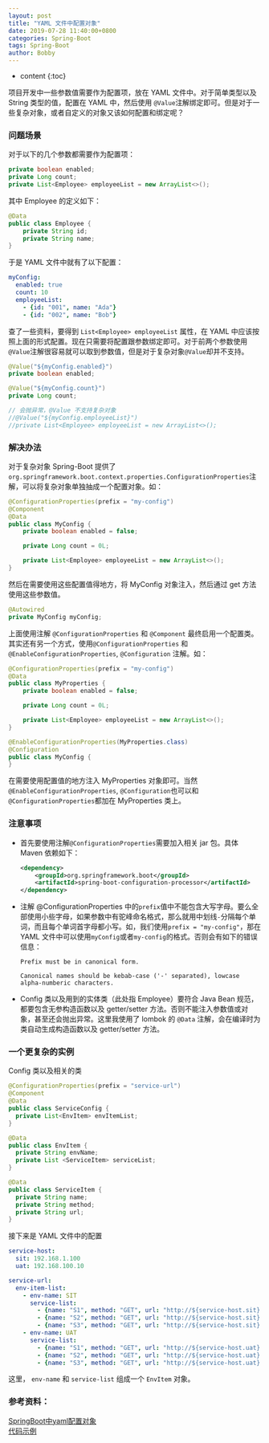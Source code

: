 ```yaml
---
layout: post
title: "YAML 文件中配置对象"
date: 2019-07-28 11:40:00+0800
categories: Spring-Boot
tags: Spring-Boot
author: Bobby
---
```


* content
{:toc}

项目开发中一些参数值需要作为配置项，放在 YAML 文件中。对于简单类型以及 String 类型的值，配置在 YAML 中，然后使用 `@Value`注解绑定即可。但是对于一些复杂对象，或者自定义的对象又该如何配置和绑定呢？



### 问题场景

对于以下的几个参数都需要作为配置项：

```java
private boolean enabled;
private Long count;
private List<Employee> employeeList = new ArrayList<>();
```

其中 Employee 的定义如下：

```java
@Data
public class Employee {
    private String id;
    private String name;
}
```

于是 YAML 文件中就有了以下配置：

```yaml
myConfig:
  enabled: true
  count: 10
  employeeList:
    - {id: "001", name: "Ada"}
    - {id: "002", name: "Bob"}
```

查了一些资料，要得到 `List<Employee> employeeList` 属性，在 YAML 中应该按照上面的形式配置。现在只需要将配置跟参数绑定即可。对于前两个参数使用`@Value`注解很容易就可以取到参数值，但是对于复杂对象`@Value`却并不支持。

```java
@Value("${myConfig.enabled}")
private boolean enabled;

@Value("${myConfig.count}")
private Long count;

// 会抛异常，@Value 不支持复杂对象
//@Value("${myConfig.employeeList}")
//private List<Employee> employeeList = new ArrayList<>();
```

### 解决办法

对于复杂对象 Spring-Boot 提供了`org.springframework.boot.context.properties.ConfigurationProperties`注解，可以将复杂对象单独抽成一个配置对象。如：

```java
@ConfigurationProperties(prefix = "my-config")
@Component
@Data
public class MyConfig {
    private boolean enabled = false;

    private Long count = 0L;

    private List<Employee> employeeList = new ArrayList<>();
}
```

然后在需要使用这些配置值得地方，将 MyConfig 对象注入，然后通过 get 方法使用这些参数值。

```java
@Autowired
private MyConfig myConfig;
```

上面使用注解 `@ConfigurationProperties` 和 `@Component` 最终启用一个配置类。其实还有另一个方式，使用`@ConfigurationProperties` 和 `@EnableConfigurationProperties`, `@Configuration` 注解。如：

```java
@ConfigurationProperties(prefix = "my-config")
@Data
public class MyProperties {
    private boolean enabled = false;

    private Long count = 0L;

    private List<Employee> employeeList = new ArrayList<>();
}
```

```java
@EnableConfigurationProperties(MyProperties.class)
@Configuration
public class MyConfig {
}
```

在需要使用配置值的地方注入 MyProperties 对象即可。当然`@EnableConfigurationProperties`, `@Configuration`也可以和`@ConfigurationProperties`都加在 MyProperties 类上。

### 注意事项

* 首先要使用注解`@ConfigurationProperties`需要加入相关 jar 包。具体 Maven 依赖如下：

  ```xml
  <dependency>
      <groupId>org.springframework.boot</groupId>
      <artifactId>spring-boot-configuration-processor</artifactId>
  </dependency>
  ```

* 注解 @ConfigurationProperties 中的`prefix`值中不能包含大写字母。要么全部使用小些字母，如果参数中有驼峰命名格式，那么就用中划线`-`分隔每个单词，而且每个单词首字母都小写。如，我们使用`prefix = "my-config"`，那在 YAML 文件中可以使用`myConfig`或者`my-config`的格式。否则会有如下的错误信息：

  ```text
  Prefix must be in canonical form.
  ```
  ```text
  Canonical names should be kebab-case ('-' separated), lowcase alpha-numberic characters.
  ```

* Config 类以及用到的实体类（此处指 Employee）要符合 Java Bean 规范，都要包含无参构造函数以及 getter/setter 方法。否则不能注入参数值或对象，甚至还会抛出异常。这里我使用了 lombok 的 `@Data` 注解，会在编译时为类自动生成构造函数以及 getter/setter 方法。


### 一个更复杂的实例

Config 类以及相关的类

```java
@ConfigurationProperties(prefix = "service-url")
@Component
@Data
public class ServiceConfig {
  private List<EnvItem> envItemList;
}

@Data
public class EnvItem {
  private String envName;
  private List <ServiceItem> serviceList;
}

@Data
public class ServiceItem {
  private String name;
  private String method;
  private String url;
}
```

接下来是 YAML 文件中的配置

```yml
service-host:
  sit: 192.168.1.100
  uat: 192.168.100.10

service-url:
  env-item-list:
    - env-name: SIT
      service-list:
        - {name: "S1", method: "GET", url: "http://${service-host.sit}:8080/s1/user"}
        - {name: "S2", method: "GET", url: "http://${service-host.sit}:8081/s2/order"}
        - {name: "S3", method: "GET", url: "http://${service-host.sit}:8082/s3/pay"}
    - env-name: UAT
      service-list:
        - {name: "S1", method: "GET", url: "http://${service-host.uat}:8080/s1/user"}
        - {name: "S2", method: "GET", url: "http://${service-host.uat}:8081/s2/order"}
        - {name: "S3", method: "GET", url: "http://${service-host.uat}:8082/s3/pay"}
```

这里， `env-name` 和 `service-list` 组成一个 `EnvItem` 对象。

### 参考资料：
[SpringBoot中yaml配置对象](https://www.cnblogs.com/zhuxiaojie/p/6062014.html)  
[代码示例](https://github.com/JiaoJianbo/learning/tree/master/springboot-demo1)  
